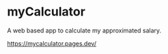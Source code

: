 # myCalculator
A web based app to calculate my approximated salary.

https://mycalculator.pages.dev/

